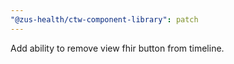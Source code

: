 ```yaml
---
"@zus-health/ctw-component-library": patch
---
```


Add ability to remove view fhir button from timeline.
